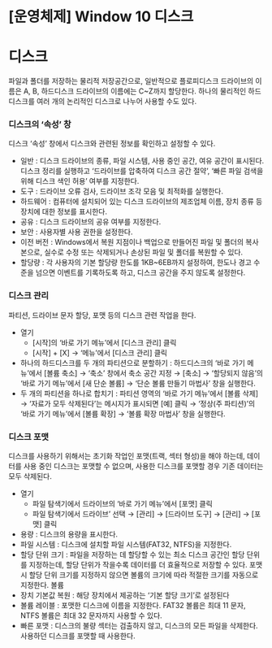 # [운영체제] Window 10 디스크

# **디스크**

파일과 폴더를 저장하는 물리적 저장공간으로, 일반적으로 플로피디스크 드라이브의 이름은 A, B, 하드디스크 드라이브의 이름에는 C~Z까지 할당한다. 하나의 물리적인 하드디스크를 여러 개의 논리적인 디스크로 나누어 사용할 수도 있다.

### **디스크의 ‘속성’ 창**

디스크 ‘속성’ 창에서 디스크와 관련된 정보를 확인하고 설정할 수 있다.

- 일반 : 디스크 드라이브의 종류, 파일 시스템, 사용 중인 공간, 여유 공간이 표시된다. 디스크 정리를 실행하고 ‘드라이브를 압축하여 디스크 공간 절약’, ‘빠른 파일 검색을 위해 디스크 색인 허용’ 여부를 지정한다.
- 도구 : 드라이브 오류 검사, 드라이브 조각 모음 및 최적화를 실행한다.
- 하드웨어 : 컴퓨터에 설치되어 있는 디스크 드라이브의 제조업체 이름, 장치 종류 등 장치에 대한 정보를 표시한다.
- 공유 : 디스크 드라이브의 공유 여부를 지정한다.
- 보안 : 사용자별 사용 권한을 설정한다.
- 이전 버전 : Windows에서 복원 지점이나 백업으로 만들어진 파일 및 폴더의 복사본으로, 실수로 수정 또는 삭제되거나 손상된 파일 및 폴더를 복원할 수 있다.
- 할당량 : 각 사용자의 기본 할당량 한도를 1KB~6EB까지 설정하여, 한도나 경고 수준을 넘으면 이벤트를 기록하도록 하고, 디스크 공간을 주지 않도록 설정한다.

### **디스크 관리**

파티션, 드라이브 문자 할당, 포맷 등의 디스크 관련 작업을 한다.

- 열기
    - [시작]의 ‘바로 가기 메뉴’에서 [디스크 관리] 클릭
    - [시작] + [X] → ‘메뉴’에서 [디스크 관리] 클릭
- 하나의 하드디스크를 두 개의 파티션으로 분할하기 : 하드디스크의 ‘바로 가기 메뉴’에서 [볼륨 축소] → ‘축소’ 창에서 축소 공간 지정 → [축소] → ‘할당되지 않음’의 ‘바로 가기 메뉴’에서 [새 단순 볼륨] → ‘단순 볼륨 만들기 마법사’ 창을 실행한다.
- 두 개의 파티션을 하나로 합치기 : 파티션 영역의 ‘바로 가기 메뉴’에서 [볼륨 삭제] → ‘자료가 모두 삭제된다’는 메시지가 표시되면 [예] 클릭 → ‘정상(주 파티션)’의 ‘바로 가기 메뉴’에서 [볼륨 확장] → ‘볼륨 확장 마법사’ 창을 실행한다.

### **디스크 포맷**

디스크를 사용하기 위해서는 초기화 작업인 포맷(트랙, 섹터 형성)을 해야 하는데, 데이터를 사용 중인 디스크는 포맷할 수 없으며, 사용한 디스크를 포맷할 경우 기존 데이터는 모두 삭제된다.

- 열기
    - 파일 탐색기에서 드라이브의 ‘바로 가기 메뉴’에서 [포맷] 클릭
    - 파일 탐색기에서 드라이브’ 선택 → [관리] → [드라이브 도구] → [관리] → [포맷] 클릭
- 용량 : 디스크의 용량을 표시한다.
- 파일 시스템 : 디스크에 설치할 파일 시스템(FAT32, NTFS)을 지정한다.
- 할당 단위 크기 : 파일을 저장하는 데 할당할 수 있는 최소 디스크 공간인 할당 단위를 지정하는데, 할당 단위가 작을수록 데이터를 더 효율적으로 저장할 수 있다. 포맷 시 할당 단위 크기를 지정하지 않으면 볼륨의 크기에 따라 적절한 크기를 자동으로 지정한다. 볼륨
- 장치 기본값 복원 : 해당 장치에서 제공하는 ‘기본 할당 크기’로 설정된다
- 볼륨 레이블 : 포맷한 디스크에 이름을 지정한다. FAT32 볼륨은 최대 11 문자, NTFS 볼륨은 최대 32 문자까지 사용할 수 있다.
- 빠른 포맷 : 디스크의 불량 섹터는 검출하지 않고, 디스크의 모든 파일을 삭제한다. 사용하던 디스크를 포맷할 때 사용한다.